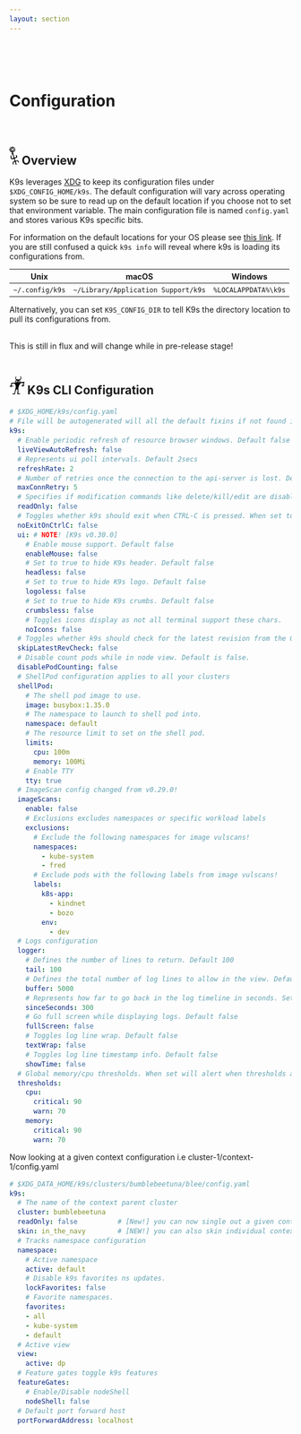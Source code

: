 ```yaml
---
layout: section
---
```


<i class="fas fa-cogs icon fa-7x"></i>

<br/>
<br/>
<br/>

# Configuration

<br/>

## <img src="/assets/sections/overview.png" width="auto" height="32"/> Overview

K9s leverages [XDG](https://specifications.freedesktop.org/basedir-spec/basedir-spec-latest.html) to keep its configuration files under `$XDG_CONFIG_HOME/k9s`.
The default configuration will vary across operating system so be sure to read up on the default location if you choose not to set that environment variable.
The main configuration file is named `config.yaml` and stores various K9s specific bits.

For information on the default locations for your OS please see [this link](https://github.com/adrg/xdg/blob/master/README.md). If you are still confused a quick `k9s info` will reveal where k9s is loading its configurations from.

  | Unix            | macOS                              | Windows               |
  |-----------------|------------------------------------|-----------------------|
  | `~/.config/k9s` | `~/Library/Application Support/k9s` | `%LOCALAPPDATA%\k9s`  |

Alternatively, you can set `K9S_CONFIG_DIR` to tell K9s the directory location to pull its configurations from.

<br/>
<div class="note">
  <i class="fas fa-skull"></i> This is still in flux and will change while in pre-release stage!
</div>

<br/>

## <img src="/assets/sections/examples.png" width="auto" height="32"/> K9s CLI Configuration

```yaml
# $XDG_HOME/k9s/config.yaml
# File will be autogenerated will all the default fixins if not found in the config specification.
k9s:
  # Enable periodic refresh of resource browser windows. Default false
  liveViewAutoRefresh: false
  # Represents ui poll intervals. Default 2secs
  refreshRate: 2
  # Number of retries once the connection to the api-server is lost. Default 15.
  maxConnRetry: 5
  # Specifies if modification commands like delete/kill/edit are disabled. Default is false
  readOnly: false
  # Toggles whether k9s should exit when CTRL-C is pressed. When set to true, you will need to exist k9s via the :quit command. Default is false.
  noExitOnCtrlC: false
  ui: # NOTE! [K9s v0.30.0]
    # Enable mouse support. Default false
    enableMouse: false
    # Set to true to hide K9s header. Default false
    headless: false
    # Set to true to hide K9s logo. Default false
    logoless: false
    # Set to true to hide K9s crumbs. Default false
    crumbsless: false
    # Toggles icons display as not all terminal support these chars.
    noIcons: false
  # Toggles whether k9s should check for the latest revision from the Github repository releases. Default is false.
  skipLatestRevCheck: false
  # Disable count pods while in node view. Default is false.
  disablePodCounting: false
  # ShellPod configuration applies to all your clusters
  shellPod:
    # The shell pod image to use.
    image: busybox:1.35.0
    # The namespace to launch to shell pod into.
    namespace: default
    # The resource limit to set on the shell pod.
    limits:
      cpu: 100m
      memory: 100Mi
    # Enable TTY
    tty: true
  # ImageScan config changed from v0.29.0!
  imageScans:
    enable: false
    # Exclusions excludes namespaces or specific workload labels
    exclusions:
      # Exclude the following namespaces for image vulscans!
      namespaces:
        - kube-system
        - fred
      # Exclude pods with the following labels from image vulscans!
      labels:
        k8s-app:
          - kindnet
          - bozo
        env:
          - dev
  # Logs configuration
  logger:
    # Defines the number of lines to return. Default 100
    tail: 100
    # Defines the total number of log lines to allow in the view. Default 1000
    buffer: 5000
    # Represents how far to go back in the log timeline in seconds. Setting to -1 will tail logs. Default is -1.
    sinceSeconds: 300
    # Go full screen while displaying logs. Default false
    fullScreen: false
    # Toggles log line wrap. Default false
    textWrap: false
    # Toggles log line timestamp info. Default false
    showTime: false
  # Global memory/cpu thresholds. When set will alert when thresholds are met.
  thresholds:
    cpu:
      critical: 90
      warn: 70
    memory:
      critical: 90
      warn: 70
```

Now looking at a given context configuration i.e cluster-1/context-1/config.yaml

```yaml
# $XDG_DATA_HOME/k9s/clusters/bumblebeetuna/blee/config.yaml
k9s:
  # The name of the context parent cluster
  cluster: bumblebeetuna
  readOnly: false          # [New!] you can now single out a given context and make it readonly. Woof!
  skin: in_the_navy        # [NEW!] you can also skin individual contexts. Woof Woof!
  # Tracks namespace configuration
  namespace:
    # Active namespace
    active: default
    # Disable k9s favorites ns updates.
    lockFavorites: false
    # Favorite namespaces.
    favorites:
    - all
    - kube-system
    - default
  # Active view
  view:
    active: dp
  # Feature gates toggle k9s features
  featureGates:
    # Enable/Disable nodeShell
    nodeShell: false
  # Default port forward host
  portForwardAddress: localhost
```
